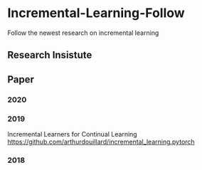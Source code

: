 # Incremental-Learning-Follow
Follow the newest research on incremental learning

## Research Insistute

## Paper
### 2020


### 2019
Incremental Learners for Continual Learning https://github.com/arthurdouillard/incremental_learning.pytorch


### 2018

